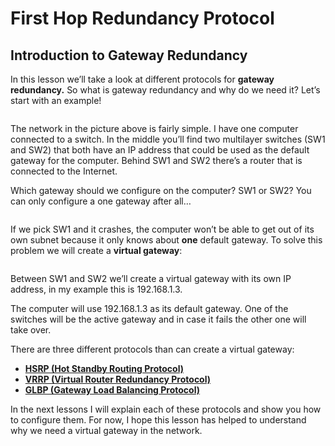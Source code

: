 # First Hop Redundancy Protocol

## Introduction to Gateway Redundancy

In this lesson we’ll take a look at different protocols for **gateway redundancy.** So what is gateway redundancy and why do we need it? Let’s start with an example!

<figure><img src="https://cdn.networklessons.com/wp-content/uploads/2014/10/gateway-redundancy-scenario.png" alt=""><figcaption></figcaption></figure>

The network in the picture above is fairly simple. I have one computer connected to a switch. In the middle you’ll find two multilayer switches (SW1 and SW2) that both have an IP address that could be used as the default gateway for the computer. Behind SW1 and SW2 there’s a router that is connected to the Internet.

Which gateway should we configure on the computer? SW1 or SW2? You can only configure a one gateway after all…

<figure><img src="https://cdn.networklessons.com/wp-content/uploads/2014/10/gateway-redundancy-crashed-switch.png" alt=""><figcaption></figcaption></figure>

If we pick SW1 and it crashes, the computer won’t be able to get out of its own subnet because it only knows about **one** default gateway. To solve this problem we will create a **virtual gateway**:

<figure><img src="https://cdn.networklessons.com/wp-content/uploads/2014/10/virtual-gateway.png" alt=""><figcaption></figcaption></figure>

Between SW1 and SW2 we’ll create a virtual gateway with its own IP address, in my example this is 192.168.1.3.

The computer will use 192.168.1.3 as its default gateway. One of the switches will be the active gateway and in case it fails the other one will take over.

There are three different protocols than can create a virtual gateway:

* [**HSRP (Hot Standby Routing Protocol)**](https://networklessons.com/cisco/ccnp-encor-350-401/hsrp-hot-standby-routing-protocol)
* [**VRRP (Virtual Router Redundancy Protocol)**](https://networklessons.com/cisco/ccnp-encor-350-401/vrrp-virtual-router-redundancy-protocol)
* [**GLBP (Gateway Load Balancing Protocol)**](https://networklessons.com/cisco/ccnp-encor-350-401/glbp-gateway-load-balancing-protocol)

In the next lessons I will explain each of these protocols and show you how to configure them. For now, I hope this lesson has helped to understand why we need a virtual gateway in the network.
